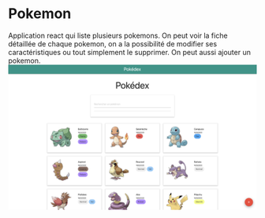 # Pokemon

Application react qui liste plusieurs pokemons. On peut voir la fiche détaillée de chaque pokemon, on a la possibilité de modifier ses caractéristiques ou tout simplement le supprimer. On peut aussi ajouter un pokemon.
<img src="https://github.com/Abdelkrimnaji/Pokemon/blob/master/pokemon_image.png" width="800px" height="auto">
